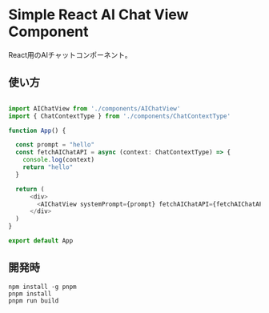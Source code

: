# Simple React AI Chat View Component

React用のAIチャットコンポーネント。

## 使い方

```typescript

import AIChatView from './components/AIChatView'
import { ChatContextType } from './components/ChatContextType'

function App() {

  const prompt = "hello"
  const fetchAIChatAPI = async (context: ChatContextType) => {
    console.log(context)
    return "hello"
  }

  return (
      <div>
        <AIChatView systemPrompt={prompt} fetchAIChatAPI={fetchAIChatAPI} />
      </div>
  )
}

export default App

```


## 開発時

```
npm install -g pnpm
pnpm install
pnpm run build
```